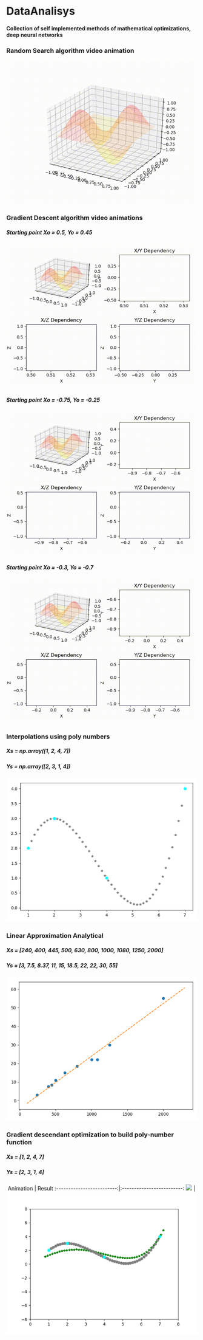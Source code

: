 # DataAnalisys
#### Collection of self implemented methods of mathematical optimizations, deep neural networks

### Random Search algorithm video animation
![](render_outputs/random_search_3D_surface.gif)

### Gradient Descent algorithm video animations
##### Starting point Xo = 0.5, Yo = 0.45
![](render_outputs/gradient_descendant_3D_surface_1.gif)

##### Starting point Xo = -0.75, Yo = -0.25
![](render_outputs/gradient_descendant_3D_surface_2.gif)

##### Starting point Xo = -0.3, Yo = -0.7
![](render_outputs/gradient_descendant_3D_surface_3.gif)

### Interpolations using poly numbers
##### Xs = np.array([1, 2, 4, 7])
##### Ys = np.array([2, 3, 1, 4])
![](render_outputs/interpolation_poly_numbers.jpg)

### Linear Approximation Analytical
##### Xs = [240, 400, 445, 500, 630, 800, 1000, 1080, 1250, 2000]
##### Ys = [3, 7.5, 8.37, 11, 15, 18.5, 22, 22, 30, 55]
![](render_outputs/linear_approximation.jpg)

### Gradient descendant optimization to build poly-number function

##### Xs = [1, 2, 4, 7]
##### Ys = [2, 3, 1, 4]
![]()
Animation                  |  Result
:-------------------------:|:-------------------------:
![](render_outputs/approx_poly_num_opt/approx_poly_num_opt__2-2-0-0.gif)  |  ![](render_outputs/approx_poly_num_opt/approx_poly_num_opt__2-2-0-0.png)

